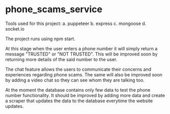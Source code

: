 # phone_scams_service

Tools used for this project:
a. puppeteer 
b. express
c. mongoose
d. socket.io

The project runs using npm start.

At this stage when the user enters a phone number it will simply return a message "TRUSTED" or "NOT TRUSTED". 
This will be improved soon by returning more details of the said number to the user.

The chat feature allows the users to communicate their concerns and experiences regarding phone scams.
The same will also be improved soon by adding a video chat so they can see whom they are talking too.

At the moment the database contains only few data to test the phone number functionality. It should be improved by adding more data and create a scraper that updates the data to the database everytime the website updates.